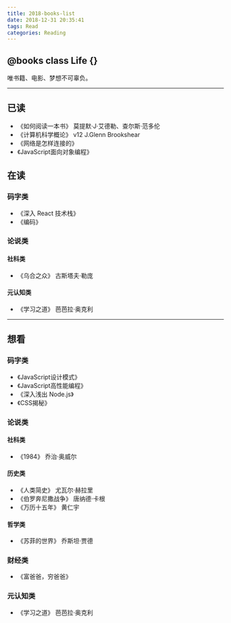 ```yaml
---
title: 2018-books-list
date: 2018-12-31 20:35:41
tags: Read
categories: Reading
---
```


## @books class Life {}
唯书籍、电影、梦想不可辜负。
<!-- more -->

***

## 已读
- 《如何阅读一本书》 莫提默·J·艾德勒、查尔斯·范多伦
- 《计算机科学概论》 v12 J.Glenn Brookshear
- 《网络是怎样连接的》
- 《JavaScript面向对象编程》

## 在读
### 码字类
- 《深入 React 技术栈》
- 《编码》

### 论说类
#### 社科类
- 《乌合之众》 古斯塔夫·勒庞

#### 元认知类
- 《学习之道》 芭芭拉·奥克利
***

## 想看
### 码字类
- 《JavaScript设计模式》
- 《JavaScript高性能编程》
- 《深入浅出 Node.js》
- 《CSS揭秘》

### 论说类
#### 社科类
- 《1984》 乔治·奥威尔

#### 历史类
- 《人类简史》 尤瓦尔·赫拉里
- 《伯罗奔尼撒战争》 唐纳德·卡根
- 《万历十五年》 黄仁宇

#### 哲学类
- 《苏菲的世界》 乔斯坦·贾德

### 财经类
- 《富爸爸，穷爸爸》

### 元认知类
- 《学习之道》 芭芭拉·奥克利
